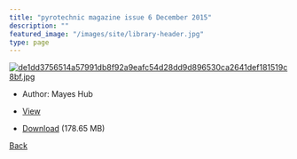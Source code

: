 ```yaml
---
title: "pyrotechnic magazine issue 6 December 2015"
description: ""
featured_image: "/images/site/library-header.jpg"
type: page
---
```


<a href="https://drive.google.com/uc?export=view&id=1ZGTWya7gaLjiSyriQ3F4E0QR5sltOMlL" target="_blank">![de1dd3756514a57991db8f92a9eafc54d28dd9d896530ca2641def181519c8bf.jpg](https://drive.google.com/uc?export=view&id=1uu7_agc4LtgikJ6ZfMTB5t9J6IdEt0a6)</a>
* Author: Mayes Hub
* <a href="https://drive.google.com/uc?export=view&id=1ZGTWya7gaLjiSyriQ3F4E0QR5sltOMlL" target="_blank">View</a>

* [Download](https://drive.google.com/uc?export=download&id=1ZGTWya7gaLjiSyriQ3F4E0QR5sltOMlL) (178.65 MB)

[Back](/library/)
